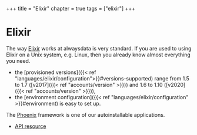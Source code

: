 +++
title = "Elixir"
chapter = true
tags = ["elixir"]
+++

# Elixir

The way [Elixir](https://elixir-lang.org/) works at alwaysdata is very standard. If you are used to using Elixir on a Unix system, e.g. Linux, then you already know almost everything you need.

- the [provisioned versions]({{< ref "languages/elixir/configuration">}}#versions-supported) range from 1.5 to 1.7 ([v2017]({{< ref "accounts/version" >}})) and 1.6 to 1.10 ([v2020]({{< ref "accounts/version" >}})),
- the [environment configuration]({{< ref "languages/elixir/configuration" >}}#environment) is easy to set up.

The [Phoenix](http://www.phoenixframework.org/) framework is one of our autoinstallable applications.

- [API resource](https://api.alwaysdata.com/v1/environment/elixir/doc/)
